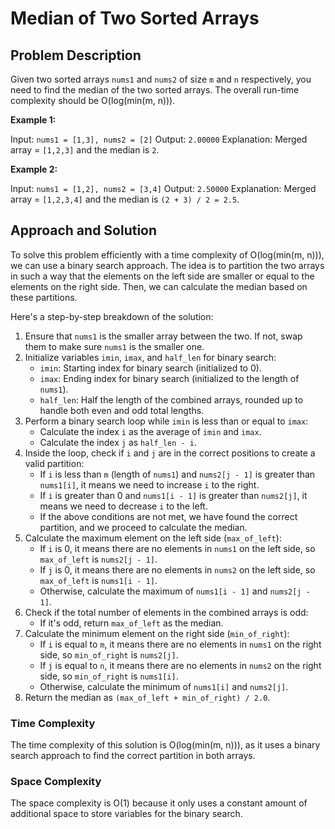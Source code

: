 # Median of Two Sorted Arrays

## Problem Description

Given two sorted arrays `nums1` and `nums2` of size `m` and `n` respectively, you need to find the median of the two sorted arrays. The overall run-time complexity should be O(log(min(m, n))).

**Example 1:**

Input: `nums1 = [1,3], nums2 = [2]`
Output: `2.00000`
Explanation: Merged array = `[1,2,3]` and the median is `2`.

**Example 2:**

Input: `nums1 = [1,2], nums2 = [3,4]`
Output: `2.50000`
Explanation: Merged array = `[1,2,3,4]` and the median is `(2 + 3) / 2 = 2.5`.

## Approach and Solution

To solve this problem efficiently with a time complexity of O(log(min(m, n))), we can use a binary search approach. The idea is to partition the two arrays in such a way that the elements on the left side are smaller or equal to the elements on the right side. Then, we can calculate the median based on these partitions.

Here's a step-by-step breakdown of the solution:

1. Ensure that `nums1` is the smaller array between the two. If not, swap them to make sure `nums1` is the smaller one.
2. Initialize variables `imin`, `imax`, and `half_len` for binary search:
   - `imin`: Starting index for binary search (initialized to 0).
   - `imax`: Ending index for binary search (initialized to the length of `nums1`).
   - `half_len`: Half the length of the combined arrays, rounded up to handle both even and odd total lengths.
3. Perform a binary search loop while `imin` is less than or equal to `imax`:
   - Calculate the index `i` as the average of `imin` and `imax`.
   - Calculate the index `j` as `half_len - i`.
4. Inside the loop, check if `i` and `j` are in the correct positions to create a valid partition:
   - If `i` is less than `m` (length of `nums1`) and `nums2[j - 1]` is greater than `nums1[i]`, it means we need to increase `i` to the right.
   - If `i` is greater than 0 and `nums1[i - 1]` is greater than `nums2[j]`, it means we need to decrease `i` to the left.
   - If the above conditions are not met, we have found the correct partition, and we proceed to calculate the median.
5. Calculate the maximum element on the left side (`max_of_left`):
   - If `i` is 0, it means there are no elements in `nums1` on the left side, so `max_of_left` is `nums2[j - 1]`.
   - If `j` is 0, it means there are no elements in `nums2` on the left side, so `max_of_left` is `nums1[i - 1]`.
   - Otherwise, calculate the maximum of `nums1[i - 1]` and `nums2[j - 1]`.
6. Check if the total number of elements in the combined arrays is odd:
   - If it's odd, return `max_of_left` as the median.
7. Calculate the minimum element on the right side (`min_of_right`):
   - If `i` is equal to `m`, it means there are no elements in `nums1` on the right side, so `min_of_right` is `nums2[j]`.
   - If `j` is equal to `n`, it means there are no elements in `nums2` on the right side, so `min_of_right` is `nums1[i]`.
   - Otherwise, calculate the minimum of `nums1[i]` and `nums2[j]`.
8. Return the median as `(max_of_left + min_of_right) / 2.0`.

### Time Complexity

The time complexity of this solution is O(log(min(m, n))), as it uses a binary search approach to find the correct partition in both arrays.

### Space Complexity

The space complexity is O(1) because it only uses a constant amount of additional space to store variables for the binary search.